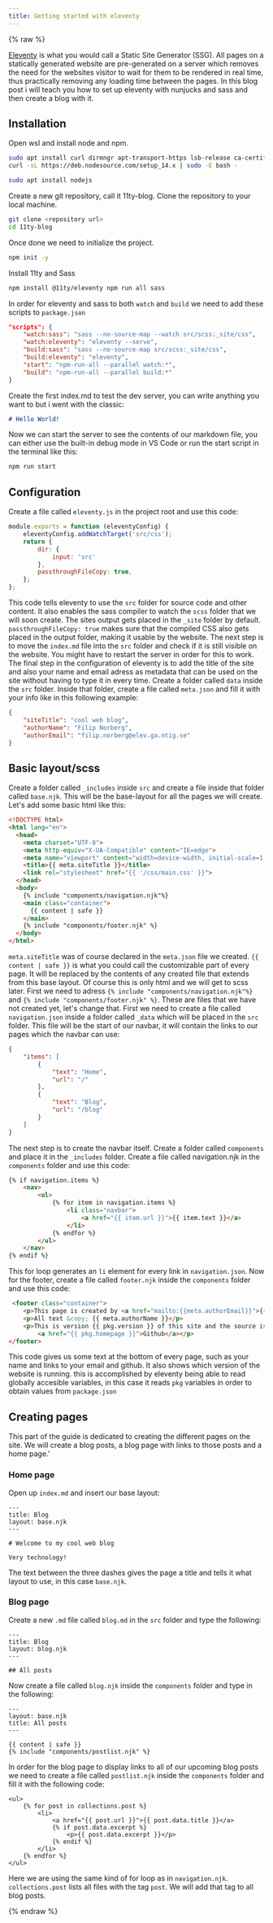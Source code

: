 ```yaml
---
title: Getting started with eleventy
---
```


{% raw %}

[Eleventy](https://www.11ty.dev/) is what you would call a Static Site Generator (SSG). All pages on a statically generated website are pre-generated on a server which removes the need for the websites visitor to wait for them to be rendered in real time, thus practically removing any loading time between the pages. In this blog post i will teach you how to set up eleventy with nunjucks and sass and then create a blog with it.

## Installation
Open wsl and install node and npm.
```bash	
sudo apt install curl dirmngr apt-transport-https lsb-release ca-certificates
curl -sL https://deb.nodesource.com/setup_14.x | sudo -E bash -

sudo apt install nodejs
```


Create a new git repository, call it 11ty-blog. Clone the repository to your local machine.
```bash
git clone <repository url>
cd 11ty-blog
```


Once done we need to initialize the project.
```bash
npm init -y
```


Install 11ty and Sass
```bash
npm install @11ty/eleventy npm run all sass
```


In order for eleventy and sass to both ```watch``` and ```build``` we need to add these scripts to ```package.json```

```json
"scripts": {
    "watch:sass": "sass --no-source-map --watch src/scss:_site/css",
    "watch:eleventy": "eleventy --serve",
    "build:sass": "sass --no-source-map src/scss:_site/css",
    "build:eleventy": "eleventy",
    "start": "npm-run-all --parallel watch:*",
    "build": "npm-run-all --parallel build:*"
}
```


Create the first index.md to test the dev server, you can write anything you want to but i went with the classic:
```markdown
# Hello World!
```

Now we can start the server to see the contents of our markdown file, you can either use the built-in debug mode in VS Code or run the start script in the terminal like this:
```bash
npm run start
```

## Configuration
Create a file called ```eleventy.js``` in the project root and use this code:
```js
module.exports = function (eleventyConfig) {
    eleventyConfig.addWatchTarget('src/css');
    return {
        dir: {
            input: 'src'
        },
        passthroughFileCopy: true,
    };
};
```

This code tells eleventy to use the ```src``` folder for source code and other content. It also enables the sass compiler to watch the ```scss``` folder that we will soon create. The sites output gets placed in the ```_site``` folder by default. ```passthroughFileCopy: true``` makes sure that the compiled CSS also gets placed in the output folder, making it usable by the website. The next step is to move the ```index.md``` file into the ```src``` folder and check if it is still visible on the website. You might have to restart the server in order for this to work. The final step in the configuration of eleventy is to add the title of the site and also your name and email adress as metadata that can be used on the site without having to type it in every time. Create a folder called ```data``` inside the ```src``` folder. Inside that folder, create a file called ```meta.json``` and fill it with your info like in this following example:
```json
{
    "siteTitle": "cool web blog",
    "authorName": "Filip Norberg",
    "authorEmail": "filip.norberg@elev.ga.ntig.se"
}
```

## Basic layout/scss

Create a folder called ```_includes``` inside ```src``` and create a file inside that folder called ```base.njk```. This will be the base-layout for all the pages we will create. Let's add some basic html like this:
```html
<!DOCTYPE html>
<html lang="en">
  <head>
    <meta charset="UTF-8">
    <meta http-equiv="X-UA-Compatible" content="IE=edge">
    <meta name="viewport" content="width=device-width, initial-scale=1.0">
    <title>{{ meta.siteTitle }}</title>
    <link rel="stylesheet" href="{{ '/css/main.css' }}">
  </head>
  <body>
    {% include "components/navigation.njk"%}
    <main class="container">
      {{ content | safe }}
    </main>
    {% include "components/footer.njk" %}
  </body>
</html>
```

```meta.siteTitle``` was of course declared in the ```meta.json``` file we created. ```{{ content | safe }}``` is what you could call the customizable part of every page. It will be replaced by the contents of any created file that extends from this base layout. Of course this is only html and we will get to scss later. First we need to adress ```{% include "components/navigation.njk"%}``` and ```{% include "components/footer.njk" %}```. These are files that we have not created yet, let's change that. First we need to create a file called ```navigation.json``` inside a folder called ```_data``` which will be placed in the ```src``` folder. This file will be the start of our navbar, it will contain the links to our pages which the navbar can use:
```json
{
    "items": [
        {
            "text": "Home",
            "url": "/"
        },
        {
            "text": "Blog",
            "url": "/blog"
        }
    ]
}
```
The next step is to create the navbar itself. Create a folder called ```components``` and place it in the ```_includes``` folder. Create a file called navigation.njk in the ```components``` folder and use this code:
```html
{% if navigation.items %}
    <nav>
        <ul>
            {% for item in navigation.items %}
                <li class="navbar">
                    <a href="{{ item.url }}">{{ item.text }}</a>
                </li>
            {% endfor %}
        </ul>
    </nav>
{% endif %}
```
This for loop generates an ```li``` element for every link in ```navigation.json```. Now for the footer, create a file called ```footer.njk``` inside the ```components``` folder and use this code:
```html
 <footer class="container">
    <p>This page is created by <a href="mailto:{{meta.authorEmail}}">{{ meta.authorName }}</a></p>
    <p>All text &copy; {{ meta.authorName }}</p>
    <p>This is version {{ pkg.version }} of this site and the source is available on 
        <a href="{{ pkg.homepage }}">Github</a></p>
</footer>
```
This code gives us some text at the bottom of every page, such as your name and links to your email and github. It also shows which version of the website is running. this is accomplished by eleventy being able to read globally accesible variables, in this case it reads ```pkg``` variables in order to obtain values from ```package.json```

## Creating pages
This part of the guide is dedicated to creating the different pages on the site. We will create a blog posts, a blog page with links to those posts and a home page.'

### Home page
Open up ```index.md``` and insert our base layout:
```
---
title: Blog
layout: base.njk
---

# Welcome to my cool web blog

Very technology!
```
The text between the three dashes gives the page a title and tells it what layout to use, in this case ```base.njk```.

### Blog page
Create a new ```.md``` file called ```blog.md``` in the ```src``` folder and type the following:
```
---
title: Blog
layout: blog.njk
---

## All posts
```
Now create a file called ```blog.njk``` inside the ```components``` folder and type in the following:
```
---
layout: base.njk
title: All posts
---

{{ content | safe }}
{% include "components/postlist.njk" %}
```
In order for the blog page to display links to all of our upcoming blog posts we need to create a file called ```postlist.njk``` inside the ```components``` folder and fill it with the following code:
```
<ul>
    {% for post in collections.post %}
        <li>
            <a href="{{ post.url }}">{{ post.data.title }}</a>
            {% if post.data.excerpt %}
                <p>{{ post.data.excerpt }}</p>
            {% endif %}
        </li>
    {% endfor %}
</ul>
```
Here we are using the same kind of for loop as in ```navigation.njk```. ```collections.post``` lists all files with the tag ```post```. We will add that tag to all blog posts.

{% endraw %} 